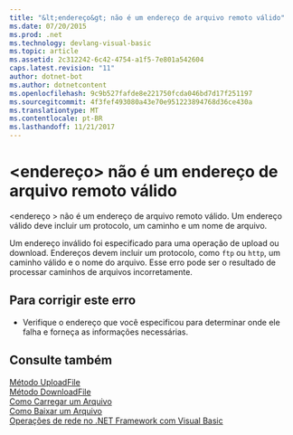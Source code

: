 ```yaml
---
title: "&lt;endereço&gt; não é um endereço de arquivo remoto válido"
ms.date: 07/20/2015
ms.prod: .net
ms.technology: devlang-visual-basic
ms.topic: article
ms.assetid: 2c312242-6c42-4754-a1f5-7e801a542604
caps.latest.revision: "11"
author: dotnet-bot
ms.author: dotnetcontent
ms.openlocfilehash: 9c9b527fafde8e221750fcda046bd7d17f251197
ms.sourcegitcommit: 4f3fef493080a43e70e951223894768d36ce430a
ms.translationtype: MT
ms.contentlocale: pt-BR
ms.lasthandoff: 11/21/2017
---
```

# <a name="ltaddressgt-is-not-a-valid-remote-file-address"></a>&lt;endereço&gt; não é um endereço de arquivo remoto válido
\<endereço > não é um endereço de arquivo remoto válido. Um endereço válido deve incluir um protocolo, um caminho e um nome de arquivo.  
  
 Um endereço inválido foi especificado para uma operação de upload ou download. Endereços devem incluir um protocolo, como `ftp` ou `http`, um caminho válido e o nome do arquivo. Esse erro pode ser o resultado de processar caminhos de arquivos incorretamente.  
  
## <a name="to-correct-this-error"></a>Para corrigir este erro  
  
-   Verifique o endereço que você especificou para determinar onde ele falha e forneça as informações necessárias.  
  
## <a name="see-also"></a>Consulte também  
 [Método UploadFile](http://msdn.microsoft.com/en-us/5505ea3e-3dbd-460b-9f8f-62c84c0a4de6)  
 [Método DownloadFile](http://msdn.microsoft.com/en-us/aeb7ed8f-1ac9-4242-ae57-9f35914eb329)  
 [Como Carregar um Arquivo](../../visual-basic/developing-apps/programming/computer-resources/how-to-upload-a-file.md)  
 [Como Baixar um Arquivo](../../visual-basic/developing-apps/programming/computer-resources/how-to-download-a-file.md)  
 [Operações de rede no .NET Framework com Visual Basic](http://msdn.microsoft.com/en-us/c5379021-44ef-4d6a-acf5-e951fdcab6b2)
